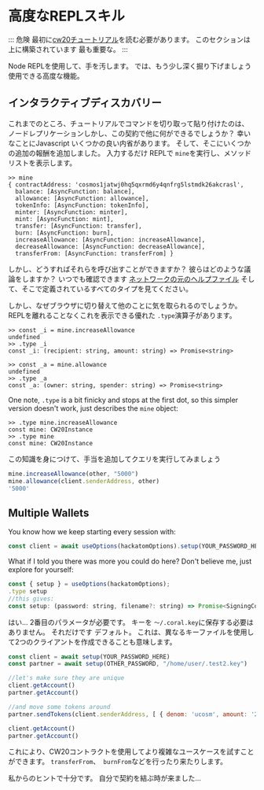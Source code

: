 # 高度なREPLスキル

::: 危険
最初に[cw20チュートリアル](../cw20/03-cw20-base-tutorial.md)を読む必要があります。 このセクションは上に構築されています
最も重要な。
:::

Node REPLを使用して、手を汚します。 では、もう少し深く掘り下げましょう
使用できる高度な機能。

## インタラクティブディスカバリー

これまでのところ、チュートリアルでコマンドを切り取って貼り付けたのは、
ノードレプリケーションしかし、この契約で他に何ができるでしょうか？ 幸いなことにJavascript
いくつかの良い内省があります。 そして、そこにいくつかの追加の報酬を追加しました。 入力するだけ
REPLで `mine`を実行し、メソッドリストを表示します。

```
>> mine
{ contractAddress: 'cosmos1jatwj0hq5qxrmd6y4qnfrg5lstmdk26akcrasl',
  balance: [AsyncFunction: balance],
  allowance: [AsyncFunction: allowance],
  tokenInfo: [AsyncFunction: tokenInfo],
  minter: [AsyncFunction: minter],
  mint: [AsyncFunction: mint],
  transfer: [AsyncFunction: transfer],
  burn: [AsyncFunction: burn],
  increaseAllowance: [AsyncFunction: increaseAllowance],
  decreaseAllowance: [AsyncFunction: decreaseAllowance],
  transferFrom: [AsyncFunction: transferFrom] }
```

しかし、どうすればそれらを呼び出すことができますか？ 彼らはどのような議論をしますか？
いつでも確認できます
[ネットワークの元のヘルプファイル](https://github.com/CosmWasm/cosmwasm-plus/blob/master/contracts/cw20-base/helpers.ts#L151-L167)
そして、そこで定義されているすべてのタイプを見てください。

しかし、なぜブラウザに切り替えて他のことに気を取られるのでしょうか。
REPLを離れることなくこれを表示できる優れた `.type`演算子があります。

```
>> const _i = mine.increaseAllowance
undefined
>> .type _i
const _i: (recipient: string, amount: string) => Promise<string>

>> const _a = mine.allowance
undefined
>> .type _a
const _a: (owner: string, spender: string) => Promise<string>
```

One note, `.type` is a bit finicky and stops at the first dot, so this simpler version
doesn't work, just describes the `mine` object:

```
>> .type mine.increaseAllowance
const mine: CW20Instance
>> .type mine
const mine: CW20Instance
```

この知識を身につけて、手当を追加してクエリを実行してみましょう

```js
mine.increaseAllowance(other, "5000")
mine.allowance(client.senderAddress, other)
'5000'
```

## Multiple Wallets

You know how we keep starting every session with:

```js
const client = await useOptions(hackatomOptions).setup(YOUR_PASSWORD_HERE);
```

What if I told you there was more you could do here? Don't believe me, just explore
for yourself:

```js
const { setup } = useOptions(hackatomOptions);
.type setup
//this gives:
const setup: (password: string, filename?: string) => Promise<SigningCosmWasmClient>
```

はい... 2番目のパラメータが必要です。 キーを `〜/.coral.key`に保存する必要はありません。 それだけです
デフォルト。 これは、異なるキーファイルを使用して2つのクライアントを作成できることも意味します。

```js
const client = await setup(YOUR_PASSWORD_HERE)
const partner = await setup(OTHER_PASSWORD, "/home/user/.test2.key")

//let's make sure they are unique
client.getAccount()
partner.getAccount()

//and move some tokens around
partner.sendTokens(client.senderAddress, [ { denom: 'ucosm', amount: '200000' }])

client.getAccount()
partner.getAccount()
```

これにより、CW20コントラクトを使用してより複雑なユースケースを試すことができます。
`transferFrom`、` burnFrom`などを行ったり来たりします。

私からのヒントで十分です。
自分で契約を結ぶ時が来ました...
